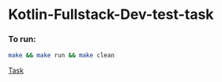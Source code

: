 # Kotlin-Fullstack-Dev-test-task

### To run:
```bash
make && make run && make clean
```

[Task](https://github.com/generalsuslik/Kotlin-Fullstack-Dev-test-task/blob/master/TASK.md) 




